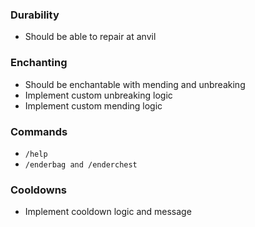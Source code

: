 ### Durability
- Should be able to repair at anvil

### Enchanting
- Should be enchantable with mending and unbreaking
- Implement custom unbreaking logic
- Implement custom mending logic

### Commands
- `/help`
- `/enderbag and /enderchest`

### Cooldowns
- Implement cooldown logic and message